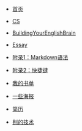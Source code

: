 <!-- docs/_sidebar.md -->

<!-- 
用于添加导航栏的内容

单层导航栏
    * [导航栏中显示的名称](文件名) 

多层导航栏
    * [导航栏中显示的名称](/路径/文件名)
-->

* [首页](README.md)

* [CS](/CS/README.md)
* [BuildingYourEnglishBrain](/English/BuildingYourEnglishBrain.md)
* [Essay](/Essay/_sidebar.md)

* [附录1：Markdown语法](/Others/Grammar.md)
* [附录2：快捷键](/Others/ShortcutKey.md)
* [我的书单](/Others/BookList.md)
* [一些海报](/Others/Posters.md)
* [简历](/Others/Resume.md)


* [别的技术](/SKILL/README.md)